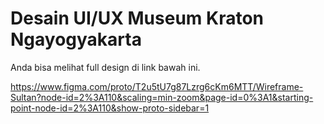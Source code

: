 # Desain UI/UX Museum Kraton Ngayogyakarta
Anda bisa melihat full design di link bawah ini.

https://www.figma.com/proto/T2u5tU7g87Lzrg6cKm6MTT/Wireframe-Sultan?node-id=2%3A110&scaling=min-zoom&page-id=0%3A1&starting-point-node-id=2%3A110&show-proto-sidebar=1

